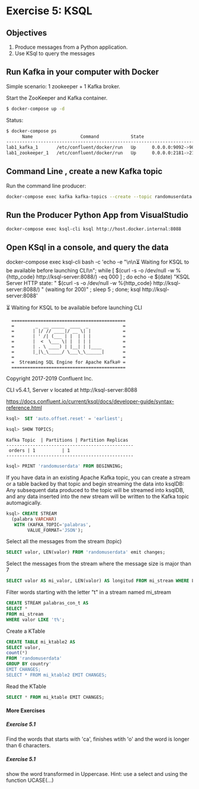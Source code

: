 # Exercise 5: KSQL

## Objectives

1) Produce messages from a Python application.
2) Use KSql to query the messages


## Run Kafka in your computer with Docker
Simple scenario: 1 zookeeper + 1 Kafka broker.

Start the ZooKeeper and Kafka container.

```sh
$ docker-compose up -d
```

Status:

```sh
$ docker-compose ps
      Name                  Command            State                     Ports
-------------------------------------------------------------------------------------------------
lab1_kafka_1       /etc/confluent/docker/run   Up      0.0.0.0:9092->9092/tcp
lab1_zookeeper_1   /etc/confluent/docker/run   Up      0.0.0.0:2181->2181/tcp, 2888/tcp, 3888/tcp
```

## Command Line , create a new Kafka topic

Run the command line producer:

```sh
docker-compose exec kafka kafka-topics --create --topic randomuserdata --partitions 1 --replication-factor 1 --if-not-exists --bootstrap-server localhost:9092
```

## Run the Producer Python App from VisualStudio


```sh
docker-compose exec ksql-cli ksql http://host.docker.internal:8088
```


## Open KSql in a console, and query the data
docker-compose exec ksql-cli bash -c 'echo -e "\n\n⏳ Waiting for KSQL to be available before launching CLI\n"; while [ $(curl -s -o /dev/null -w %{http_code} http://ksql-server:8088/) -eq 000 ] ; do echo -e $(date) "KSQL Server HTTP state: " $(curl -s -o /dev/null -w %{http_code} http://ksql-server:8088/) " (waiting for 200)" ; sleep 5 ; done; ksql http://ksql-server:8088'

⏳ Waiting for KSQL to be available before launching CLI

      ===========================================
      =        _  __ _____  ____  _             =
      =       | |/ // ____|/ __ \| |            =
      =       | ' /| (___ | |  | | |            =
      =       |  <  \___ \| |  | | |            =
      =       | . \ ____) | |__| | |____        =
      =       |_|\_\_____/ \___\_\______|       =
      =                                         =
      =  Streaming SQL Engine for Apache Kafka® =
      ===========================================
Copyright 2017-2019 Confluent Inc.

CLI v5.4.1, Server v<unknown> located at http://ksql-server:8088

https://docs.confluent.io/current/ksql/docs/developer-guide/syntax-reference.html

```sql
ksql>  SET 'auto.offset.reset' = 'earliest';
```
```sql
ksql> SHOW TOPICS;
```
```
Kafka Topic  | Partitions | Partition Replicas
------------------------------------------------
 orders | 1          | 1
------------------------------------------------
```
```sql
ksql> PRINT 'randomuserdata' FROM BEGINNING;
```

If you have data in an existing Apache Kafka topic, you can create a stream or a table backed by that topic and begin 
streaming the data into ksqlDB:
Any subsequent data produced to the topic will be streamed into ksqlDB, and any data inserted into the new stream will
be written to the Kafka topic automagically.
```sql
ksql> CREATE STREAM 
  (palabra VARCHAR)
   WITH (KAFKA_TOPIC='palabras',
        VALUE_FORMAT='JSON');
```

Select all the messages from the stream (topic)
```sql
SELECT valor, LEN(valor) FROM 'randomuserdata' emit changes;
```

Select the messages from the stream where the message size is major than 7
```sql
SELECT valor AS mi_valor, LEN(valor) AS longitud FROM mi_stream WHERE LEN(valor) > 7 emit changes;
```


Filter words starting with the letter "t" in a stream named mi_stream
```sql
CREATE STREAM palabras_con_t AS
SELECT *
FROM mi_stream
WHERE valor LIKE 't%';
```

Create a KTable
```sql
CREATE TABLE mi_ktable2 AS
SELECT valor,
count(*)
FROM 'randomuserdata'
GROUP BY country'
EMIT CHANGES;
SELECT * FROM mi_ktable2 EMIT CHANGES;
```

Read the KTable
```sql
SELECT * FROM mi_ktable EMIT CHANGES;
```

#### More Exercises
##### Exercise 5.1
Find the words that starts with 'ca', finishes wtith 'o' and the word is longer than 6 characters.

##### Exercise 5.1
show the word transformed in Uppercase. Hint: use a select and using the function UCASE(...)



